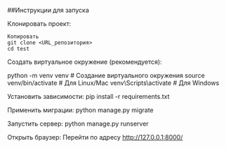 ##Инструкции для запуска

Клонировать проект:

    Копировать
    git clone <URL_репозитория>
    cd test

Создать виртуальное окружение (рекомендуется):

python -m venv venv  # Создание виртуального окружения
source venv/bin/activate  # Для Linux/Mac
venv\Scripts\activate  # Для Windows

Установить зависимости:
pip install -r requirements.txt

Применить миграции:
python manage.py migrate

Запустить сервер:
python manage.py runserver

Открыть браузер:
Перейти по адресу http://127.0.0.1:8000/
